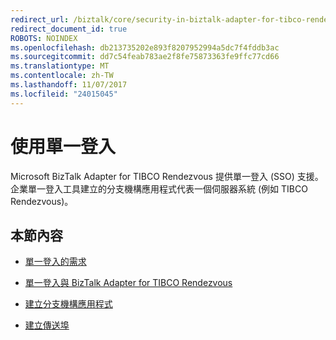 ```yaml
---
redirect_url: /biztalk/core/security-in-biztalk-adapter-for-tibco-rendezvous/
redirect_document_id: true
ROBOTS: NOINDEX
ms.openlocfilehash: db213735202e893f8207952994a5dc7f4fddb3ac
ms.sourcegitcommit: dd7c54feab783ae2f8fe75873363fe9ffc77cd66
ms.translationtype: MT
ms.contentlocale: zh-TW
ms.lasthandoff: 11/07/2017
ms.locfileid: "24015045"
---
```

# <a name="using-single-sign-on"></a>使用單一登入
Microsoft BizTalk Adapter for TIBCO Rendezvous 提供單一登入 (SSO) 支援。 企業單一登入工具建立的分支機構應用程式代表一個伺服器系統 (例如 TIBCO Rendezvous)。  
  
## <a name="in-this-section"></a>本節內容  
  
-   [單一登入的需求](../core/requirements-for-single-sign-on3.md)  
  
-   [單一登入與 BizTalk Adapter for TIBCO Rendezvous](../core/single-sign-on-and-biztalk-adapter-for-tibco-rendezvous.md)  
  
-   [建立分支機構應用程式](../core/creating-affiliate-applications1.md)  
  
-   [建立傳送埠](../core/creating-send-ports2.md)